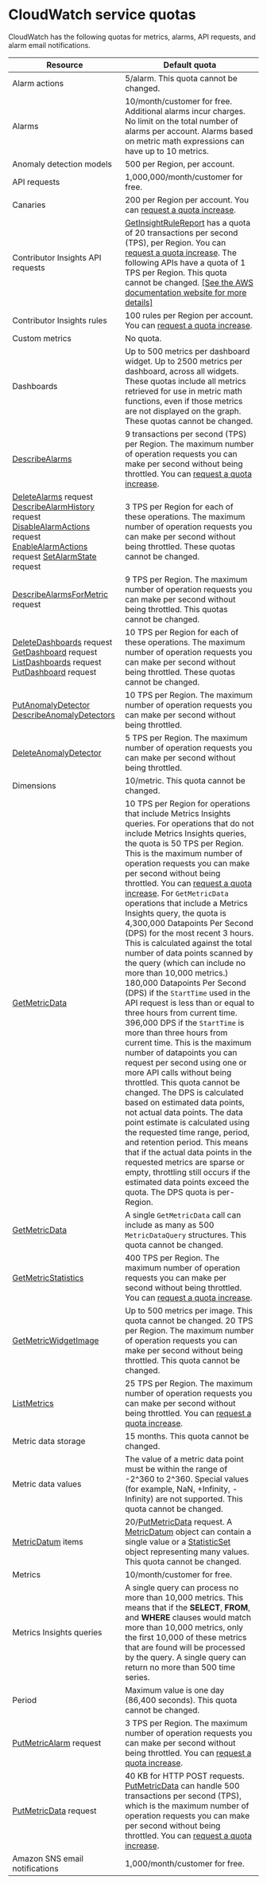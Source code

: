 # CloudWatch service quotas<a name="cloudwatch_limits"></a>

CloudWatch has the following quotas for metrics, alarms, API requests, and alarm email notifications\.


| Resource | Default quota | 
| --- | --- | 
|  Alarm actions  |  5/alarm\. This quota cannot be changed\.   | 
|  Alarms  |  10/month/customer for free\. Additional alarms incur charges\. No limit on the total number of alarms per account\. Alarms based on metric math expressions can have up to 10 metrics\.  | 
|  Anomaly detection models  |  500 per Region, per account\.  | 
|  API requests  |  1,000,000/month/customer for free\.  | 
|  Canaries  |  200 per Region per account\. You can [request a quota increase](https://console.aws.amazon.com/support/home#/case/create?issueType=service-limit-increase&limitType=service-code-cloudwatch-synthetics)\.  | 
|  Contributor Insights API requests  |  [GetInsightRuleReport](https://docs.aws.amazon.com/AmazonCloudWatch/latest/APIReference/API_GetInsightRuleReport.html) has a quota of 20 transactions per second \(TPS\), per Region\. You can [request a quota increase](https://console.aws.amazon.com/support/home#/case/create?issueType=service-limit-increase&limitType=service-code-amazon-cloudwatch)\. The following APIs have a quota of 1 TPS per Region\. This quota cannot be changed\. [\[See the AWS documentation website for more details\]](http://docs.aws.amazon.com/AmazonCloudWatch/latest/monitoring/cloudwatch_limits.html) | 
|  Contributor Insights rules  |  100 rules per Region per account\. You can [request a quota increase](https://console.aws.amazon.com/support/home#/case/create?issueType=service-limit-increase&limitType=service-code-amazon-cloudwatch)\.  | 
|  Custom metrics  |  No quota\.  | 
|  Dashboards  |  Up to 500 metrics per dashboard widget\. Up to 2500 metrics per dashboard, across all widgets\. These quotas include all metrics retrieved for use in metric math functions, even if those metrics are not displayed on the graph\. These quotas cannot be changed\.  | 
|  [DescribeAlarms](https://docs.aws.amazon.com/AmazonCloudWatch/latest/APIReference/API_DescribeAlarms.html)  |  9 transactions per second \(TPS\) per Region\. The maximum number of operation requests you can make per second without being throttled\. You can [request a quota increase](https://console.aws.amazon.com/support/home#/case/create?issueType=service-limit-increase&limitType=service-code-amazon-cloudwatch)\.  | 
|  [DeleteAlarms](https://docs.aws.amazon.com/AmazonCloudWatch/latest/APIReference/API_DeleteAlarms.html) request [DescribeAlarmHistory](https://docs.aws.amazon.com/AmazonCloudWatch/latest/APIReference/API_DescribeAlarmHistory.html) request [DisableAlarmActions](https://docs.aws.amazon.com/AmazonCloudWatch/latest/APIReference/API_DisableAlarmActions.html) request [EnableAlarmActions](https://docs.aws.amazon.com/AmazonCloudWatch/latest/APIReference/API_EnableAlarmActions.html) request [SetAlarmState](https://docs.aws.amazon.com/AmazonCloudWatch/latest/APIReference/API_SetAlarmState.html) request  |  3 TPS per Region for each of these operations\. The maximum number of operation requests you can make per second without being throttled\. These quotas cannot be changed\.  | 
|  [DescribeAlarmsForMetric](https://docs.aws.amazon.com/AmazonCloudWatch/latest/APIReference/API_DescribeAlarmsForMetric.html) request  |  9 TPS per Region\. The maximum number of operation requests you can make per second without being throttled\. This quotas cannot be changed\.  | 
|  [DeleteDashboards](https://docs.aws.amazon.com/AmazonCloudWatch/latest/APIReference/API_DeleteDashboards.html) request [GetDashboard](https://docs.aws.amazon.com/AmazonCloudWatch/latest/APIReference/API_GetDashboard.html) request [ListDashboards](https://docs.aws.amazon.com/AmazonCloudWatch/latest/APIReference/API_ListDashboards.html) request [PutDashboard](https://docs.aws.amazon.com/AmazonCloudWatch/latest/APIReference/API_PutDashboard.html) request  |  10 TPS per Region for each of these operations\. The maximum number of operation requests you can make per second without being throttled\. These quotas cannot be changed\.  | 
|  [PutAnomalyDetector](https://docs.aws.amazon.com/AmazonCloudWatch/latest/APIReference/API_PutAnomalyDetector.html) [DescribeAnomalyDetectors](https://docs.aws.amazon.com/AmazonCloudWatch/latest/APIReference/API_DescribeAnomalyDetectors.html)  |  10 TPS per Region\. The maximum number of operation requests you can make per second without being throttled\.  | 
|  [DeleteAnomalyDetector](https://docs.aws.amazon.com/AmazonCloudWatch/latest/APIReference/API_DeleteAnomalyDetector.html)  |  5 TPS per Region\. The maximum number of operation requests you can make per second without being throttled\.  | 
|  Dimensions  |  10/metric\. This quota cannot be changed\.  | 
|  [GetMetricData](https://docs.aws.amazon.com/AmazonCloudWatch/latest/APIReference/API_GetMetricData.html)  |  10 TPS per Region for operations that include Metrics Insights queries\. For operations that do not include Metrics Insights queries, the quota is 50 TPS per Region\. This is the maximum number of operation requests you can make per second without being throttled\. You can [request a quota increase](https://console.aws.amazon.com/support/home#/case/create?issueType=service-limit-increase&limitType=service-code-amazon-cloudwatch)\. For `GetMetricData` operations that include a Metrics Insights query, the quota is 4,300,000 Datapoints Per Second \(DPS\) for the most recent 3 hours\. This is calculated against the total number of data points scanned by the query \(which can include no more than 10,000 metrics\.\) 180,000 Datapoints Per Second \(DPS\) if the `StartTime` used in the API request is less than or equal to three hours from current time\. 396,000 DPS if the `StartTime` is more than three hours from current time\. This is the maximum number of datapoints you can request per second using one or more API calls without being throttled\. This quota cannot be changed\. The DPS is calculated based on estimated data points, not actual data points\. The data point estimate is calculated using the requested time range, period, and retention period\. This means that if the actual data points in the requested metrics are sparse or empty, throttling still occurs if the estimated data points exceed the quota\. The DPS quota is per\-Region\.  | 
|  [GetMetricData](https://docs.aws.amazon.com/AmazonCloudWatch/latest/APIReference/API_GetMetricData.html)  |  A single `GetMetricData` call can include as many as 500 `MetricDataQuery` structures\. This quota cannot be changed\.  | 
|  [GetMetricStatistics](https://docs.aws.amazon.com/AmazonCloudWatch/latest/APIReference/API_GetMetricStatistics.html)  |  400 TPS per Region\. The maximum number of operation requests you can make per second without being throttled\. You can [request a quota increase](https://console.aws.amazon.com/support/home#/case/create?issueType=service-limit-increase&limitType=service-code-amazon-cloudwatch)\.  | 
|  [GetMetricWidgetImage](https://docs.aws.amazon.com/AmazonCloudWatch/latest/APIReference/API_GetMetricWidgetImage.html)  |  Up to 500 metrics per image\. This quota cannot be changed\. 20 TPS per Region\. The maximum number of operation requests you can make per second without being throttled\. This quota cannot be changed\.  | 
|  [ListMetrics](https://docs.aws.amazon.com/AmazonCloudWatch/latest/APIReference/API_ListMetrics.html)  |  25 TPS per Region\. The maximum number of operation requests you can make per second without being throttled\. You can [request a quota increase](https://console.aws.amazon.com/support/home#/case/create?issueType=service-limit-increase&limitType=service-code-amazon-cloudwatch)\.  | 
|  Metric data storage  |  15 months\. This quota cannot be changed\.  | 
|  Metric data values  |  The value of a metric data point must be within the range of \-2^360 to 2^360\. Special values \(for example, NaN, \+Infinity, \-Infinity\) are not supported\. This quota cannot be changed\.   | 
|  [MetricDatum](https://docs.aws.amazon.com/AmazonCloudWatch/latest/APIReference/API_MetricDatum.html) items  |  20/[PutMetricData](https://docs.aws.amazon.com/AmazonCloudWatch/latest/APIReference/API_PutMetricData.html) request\. A [MetricDatum](https://docs.aws.amazon.com/AmazonCloudWatch/latest/APIReference/API_MetricDatum.html) object can contain a single value or a [StatisticSet](https://docs.aws.amazon.com/AmazonCloudWatch/latest/APIReference/API_StatisticSet.html) object representing many values\. This quota cannot be changed\.  | 
|  Metrics  |  10/month/customer for free\.  | 
|  Metrics Insights queries  |  A single query can process no more than 10,000 metrics\. This means that if the **SELECT**, **FROM**, and **WHERE** clauses would match more than 10,000 metrics, only the first 10,000 of these metrics that are found will be processed by the query\. A single query can return no more than 500 time series\.   | 
|  Period  |  Maximum value is one day \(86,400 seconds\)\. This quota cannot be changed\.  | 
|  [PutMetricAlarm](https://docs.aws.amazon.com/AmazonCloudWatch/latest/APIReference/API_PutMetricAlarm.html) request  |  3 TPS per Region\. The maximum number of operation requests you can make per second without being throttled\. You can [request a quota increase](https://console.aws.amazon.com/support/home#/case/create?issueType=service-limit-increase&limitType=service-code-amazon-cloudwatch)\.  | 
|  [PutMetricData](https://docs.aws.amazon.com/AmazonCloudWatch/latest/APIReference/API_PutMetricData.html) request  |  40 KB for HTTP POST requests\. [PutMetricData](https://docs.aws.amazon.com/AmazonCloudWatch/latest/APIReference/API_PutMetricData.html) can handle 500 transactions per second \(TPS\), which is the maximum number of operation requests you can make per second without being throttled\. You can [request a quota increase](https://console.aws.amazon.com/support/home#/case/create?issueType=service-limit-increase&limitType=service-code-amazon-cloudwatch)\.  | 
|  Amazon SNS email notifications  |  1,000/month/customer for free\.  | 
